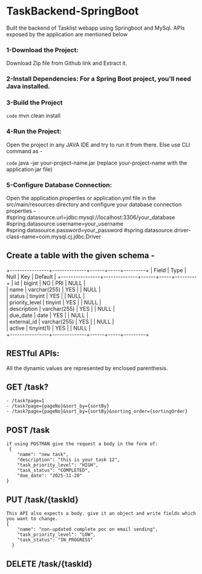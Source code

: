 # TaskBackend-SpringBoot
Built the backend of Tasklist webapp using Springboot and MySql. APIs exposed by the application are mentioned below

### 1-Download the Project: 
Download Zip file from Github link and Extract it.

### 2-Install Dependencies: For a Spring Boot project, you'll need Java installed. 

### 3-Build the Project
``code`` mvn clean install

### 4-Run the Project:

Open the project in any JAVA IDE and try to run it from there. Else use CLI command as - 

``code`` java -jar your-project-name.jar (replace your-project-name with the application jar file)


### 5-Configure Database Connection:
Open the application.properties or application.yml file in the src/main/resources directory and configure your database connection properties -
#spring.datasource.url=jdbc:mysql://localhost:3306/your_database
#spring.datasource.username=your_username
#spring.datasource.password=your_password
#spring.datasource.driver-class-name=com.mysql.cj.jdbc.Driver

## Create a table with the given schema - 
+----------------+--------------+------+-----+---------+
| Field          | Type         | Null | Key | Default | 
+----------------+--------------+------+-----+---------+
| id             | bigint       | NO   | PRI | NULL    |       
| name           | varchar(255) | YES  |     | NULL    |       
| status         | tinyint      | YES  |     | NULL    |       
| priority_level | tinyint      | YES  |     | NULL    |       
| description    | varchar(255) | YES  |     | NULL    |       
| due_date       | date         | YES  |     | NULL    |       
| external_id    | varchar(255) | YES  |     | NULL    |       
| active         | tinyint(1)   | YES  |     | NULL    |       
+----------------+--------------+------+-----+---------+

## RESTful APIs: 
 All the dynamic values are represented by enclosed parenthesis.

## GET /task?
	- /task?page=1
	- /task?page={pageNo}&sort_by={sortBy}
	- /task?page={pageNo}&sort_by={sortBy}&sorting_order={sortingOrder}
## POST /task
	if using POSTMAN give the request a body in the form of:
	 {
	    "name": "new task",
	    "description": "this is your task 12",
	    "task_priority_level": "HIGH",
	    "task_status": "COMPLETED",
	    "due_date": "2025-11-20"
	}
## PUT /task/{taskId}
	This API also expects a body. give it an object and write fields which you want to change.
	{
        "name": "non-updated complete poc on email sending",
        "task_priority_level": "LOW",
        "task_status": "IN_PROGRESS"
      }
## DELETE /task/{taskId}

